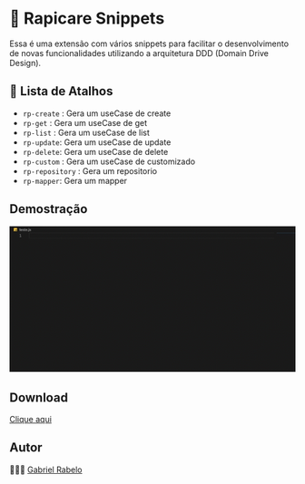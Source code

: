 # 🚀 Rapicare Snippets 

Essa é uma extensão com vários snippets para facilitar o desenvolvimento de novas funcionalidades utilizando a arquitetura DDD (Domain Drive Design).

## 📝 Lista de Atalhos

- `rp-create` : Gera um useCase de create
- `rp-get` : Gera um useCase de get
- `rp-list` : Gera um useCase de list
- `rp-update`: Gera um useCase de update
- `rp-delete`: Gera um useCase de delete
- `rp-custom` : Gera um useCase de customizado
- `rp-repository` : Gera um repositorio
- `rp-mapper`: Gera um mapper

## Demostração

![](example.gif)

## Download

[Clique aqui](https://marketplace.visualstudio.com/items?itemName=gabrielrabelo.rapicaresnippet)

## Autor

👨🏻‍💻 [Gabriel Rabelo](https://github.com/gabrielrab)